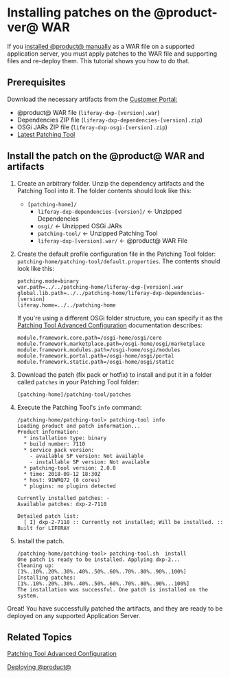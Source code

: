 # Installing patches on the @product-ver@ WAR [](id=installing-patches-on-the-liferay-de-war)

If you
[installed @product@ manually](/discover/deployment/-/knowledge_base/7-1/installing-liferay-manually)
as a WAR file on a supported application server, you must apply patches to the
WAR file and supporting files and re-deploy them. This tutorial shows you how to
do that.

## Prerequisites [](id=prerequisites)

Download the necessary artifacts from the 
[Customer Portal:](https://web.liferay.com/group/customer/dxp/downloads/7-1)

- @product@ WAR file (`liferay-dxp-[version].war`)
- Dependencies ZIP file (`liferay-dxp-dependencies-[version].zip`)
- OSGi JARs ZIP file (`liferay-dxp-osgi-[version].zip`) 
- [Latest Patching Tool](https://web.liferay.com/group/customer/dxp/downloads/digital-enterprise/patching-tool)

## Install the patch on the @product@ WAR and artifacts [](id=how-to-install-a-fix-pack-on-the-liferay-war)

1.  Create an arbitrary folder. Unzip the dependency artifacts and the 
    Patching Tool into it. The folder contents should look like this:

    - `[patching-home]/`
        - `liferay-dxp-dependencies-[version]/` &larr; Unzipped Dependencies
        - `osgi/` &larr; Unzipped OSGi JARs
        - `patching-tool/` &larr; Unzipped Patching Tool
        - `liferay-dxp-[version].war/` &larr; @product@ WAR File

2.  Create the default profile configuration file in the Patching Tool folder:
    `patching-home/patching-tool/default.properties`. The contents should look
    like this:

        patching.mode=binary
        war.path=../../patching-home/liferay-dxp-[version].war
        global.lib.path=../../patching-home/liferay-dxp-dependencies-[version]
        liferay.home=../../patching-home

    If you're using a different OSGi folder structure, you can specify it as
    the [Patching Tool Advanced Configuration](/discover/deployment/-/knowledge_base/7-1/patching-tool-advanced-configuration)
    documentation describes: 
	
        module.framework.core.path=/osgi-home/osgi/core
        module.framework.marketplace.path=/osgi-home/osgi/marketplace
        module.framework.modules.path=/osgi-home/osgi/modules
        module.framework.portal.path=/osgi-home/osgi/portal
        module.framework.static.path=/osgi-home/osgi/static	

3.  Download the patch (fix pack or hotfix) to install and put it in a folder 
    called `patches` in your Patching Tool folder:

        [patching-home]/patching-tool/patches 

4.  Execute the Patching Tool's `info` command:

        /patching-home/patching-tool> patching-tool info
        Loading product and patch information...
        Product information:
          * installation type: binary
          * build number: 7110
          * service pack version:
            - available SP version: Not available
            - installable SP version: Not available
          * patching-tool version: 2.0.8
          * time: 2018-09-12 18:30Z
          * host: 91WRQ72 (8 cores)
          * plugins: no plugins detected

        Currently installed patches: -
        Available patches: dxp-2-7110

        Detailed patch list:
          [ I] dxp-2-7110 :: Currently not installed; Will be installed. :: Built for LIFERAY

5.  Install the patch. 

        /patching-home/patching-tool> patching-tool.sh  install
        One patch is ready to be installed. Applying dxp-2...
        Cleaning up: [1%..10%..20%..30%..40%..50%..60%..70%..80%..90%..100%]
        Installing patches: [1%..10%..20%..30%..40%..50%..60%..70%..80%..90%...100%]
        The installation was successful. One patch is installed on the system.

Great! You have successfully patched the artifacts, and they are ready to be
deployed on any supported Application Server.

## Related Topics [](id=related-topics)

[Patching Tool Advanced Configuration](/discover/deployment/-/knowledge_base/7-1/patching-tool-advanced-configuration)

[Deploying @product@](/discover/deployment/-/knowledge_base/7-1/deploying-product)
